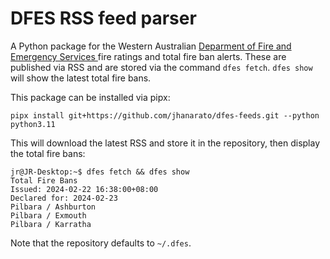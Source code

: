 # DFES RSS feed parser

A Python package for the Western Australian [Deparment of Fire and Emergency Services ](https://dfes.wa.gov.au/) fire ratings and total fire ban alerts. These are published via RSS and are stored via the command `dfes fetch`. `dfes show` will show the latest total fire bans. 

This package can be installed via pipx:

`pipx install git+https://github.com/jhanarato/dfes-feeds.git --python python3.11`

This will download the latest RSS and store it in the repository, then display the total fire bans:

```commandline
jr@JR-Desktop:~$ dfes fetch && dfes show
Total Fire Bans
Issued: 2024-02-22 16:38:00+08:00
Declared for: 2024-02-23
Pilbara / Ashburton
Pilbara / Exmouth
Pilbara / Karratha
```

Note that the repository defaults to `~/.dfes`.